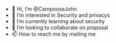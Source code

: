 - 👋 Hi, I’m @CampooseJohn
- 👀 I’m interested in Security and privacys
- 🌱 I’m currently learning about security
- 💞️ I’m looking to collaborate on proposal
- 📫 How to reach me by mailing me 

<!---
CampooseJohn/CampooseJohn is a ✨ special ✨ repository because its `README.md` (this file) appears on your GitHub profile.
You can click the Preview link to take a look at your changes.
--->
